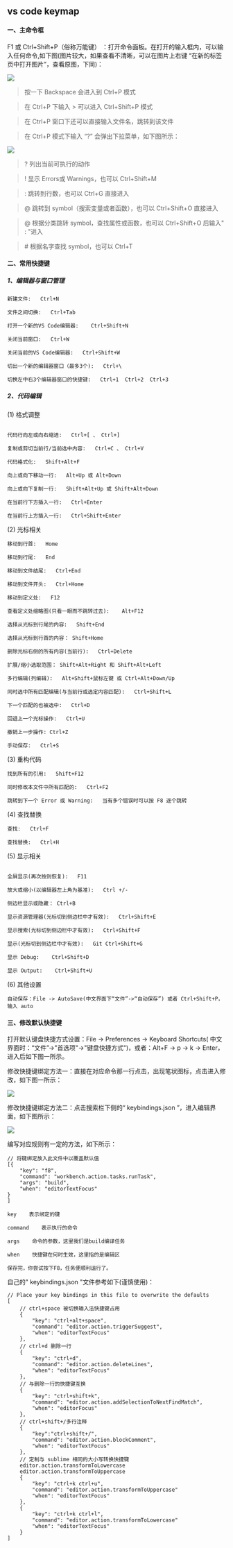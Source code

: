 ## vs code keymap
#### 一、主命令框
F1 或 Ctrl+Shift+P（俗称万能键）  ：打开命令面板。在打开的输入框内，可以输入任何命令,如下图(图片较大，如果查看不清晰，可以在图片上右键 “在新的标签页中打开图片”，查看原图，下同)：

![](../img/vs/vs1.png)

> 按一下 Backspace 会进入到 Ctrl+P 模式

> 在 Ctrl+P 下输入 > 可以进入 Ctrl+Shift+P 模式

> 在 Ctrl+P 窗口下还可以直接输入文件名，跳转到该文件

> 在 Ctrl+P 模式下输入 “?” 会弹出下拉菜单，如下图所示：

![](../img/vs/vs2.png)

> ?   列出当前可执行的动作

> !   显示 Errors或 Warnings，也可以 Ctrl+Shift+M

> :   跳转到行数，也可以 Ctrl+G 直接进入

> @    跳转到 symbol（搜索变量或者函数），也可以 Ctrl+Shift+O 直接进入

> @    根据分类跳转 symbol，查找属性或函数，也可以 Ctrl+Shift+O 后输入" : "进入

> \#   根据名字查找 symbol，也可以 Ctrl+T

#### 二、常用快捷键
##### 1、编辑器与窗口管理
```
新建文件:   Ctrl+N

文件之间切换:   Ctrl+Tab

打开一个新的VS Code编辑器:    Ctrl+Shift+N

关闭当前窗口:   Ctrl+W

关闭当前的VS Code编辑器:   Ctrl+Shift+W

切出一个新的编辑器窗口（最多3个):   Ctrl+\

切换左中右3个编辑器窗口的快捷键:   Ctrl+1  Ctrl+2  Ctrl+3
```

##### 2、代码编辑

(1) 格式调整
```

代码行向左或向右缩进:   Ctrl+[ 、 Ctrl+]

复制或剪切当前行/当前选中内容:   Ctrl+C 、 Ctrl+V

代码格式化:   Shift+Alt+F

向上或向下移动一行:   Alt+Up 或 Alt+Down

向上或向下复制一行:   Shift+Alt+Up 或 Shift+Alt+Down

在当前行下方插入一行:   Ctrl+Enter

在当前行上方插入一行:   Ctrl+Shift+Enter
```

(2) 光标相关
```
移动到行首:   Home

移动到行尾:   End

移动到文件结尾:   Ctrl+End

移动到文件开头:   Ctrl+Home

移动到定义处:   F12

查看定义处缩略图(只看一眼而不跳转过去):    Alt+F12

选择从光标到行尾的内容:   Shift+End

选择从光标到行首的内容： Shift+Home

删除光标右侧的所有内容(当前行):   Ctrl+Delete

扩展/缩小选取范围： Shift+Alt+Right 和 Shift+Alt+Left

多行编辑(列编辑):   Alt+Shift+鼠标左键 或 Ctrl+Alt+Down/Up

同时选中所有匹配编辑(与当前行或选定内容匹配):   Ctrl+Shift+L

下一个匹配的也被选中:   Ctrl+D

回退上一个光标操作:   Ctrl+U

撤销上一步操作: Ctrl+Z

手动保存:   Ctrl+S
```

(3) 重构代码
```
找到所有的引用:   Shift+F12

同时修改本文件中所有匹配的:   Ctrl+F2

跳转到下一个 Error 或 Warning:   当有多个错误时可以按 F8 逐个跳转
```

(4) 查找替换
```
查找:   Ctrl+F

查找替换:   Ctrl+H
```

(5) 显示相关
```

全屏显示(再次按则恢复):   F11

放大或缩小(以编辑器左上角为基准):   Ctrl +/-

侧边栏显示或隐藏： Ctrl+B

显示资源管理器(光标切到侧边栏中才有效):   Ctrl+Shift+E

显示搜索(光标切到侧边栏中才有效):   Ctrl+Shift+F

显示(光标切到侧边栏中才有效):   Git Ctrl+Shift+G

显示 Debug:    Ctrl+Shift+D

显示 Output:    Ctrl+Shift+U
```

(6) 其他设置
```
自动保存：File -> AutoSave(中文界面下“文件”->“自动保存”) 或者 Ctrl+Shift+P，输入 auto
```

#### 三、修改默认快捷键
打开默认键盘快捷方式设置：File -> Preferences -> Keyboard Shortcuts( 中文界面时：“文件”->"首选项"->"键盘快捷方式")，或者：Alt+F -> p -> k -> Enter，进入后如下图一所示。

修改快捷键绑定方法一：直接在对应命令那一行点击，出现笔状图标，点击进入修改，如下图一所示：

![](../img/vs/vs3.png)

修改快捷键绑定方法二：点击搜索栏下侧的“ keybindings.json ”，进入编辑界面，如下图所示：

![](../img/vs/vs4.png)


编写对应规则有一定的方法，如下所示：
```
// 将键绑定放入此文件中以覆盖默认值
[{
    "key": "f8",
    "command": "workbench.action.tasks.runTask",
    "args": "build",
    "when": "editorTextFocus"
}
]

key    表示绑定的键

command    表示执行的命令

args    命令的参数，这里我们是build编译任务

when    快捷键在何时生效，这里指的是编辑区

保存完，你尝试按下F8，任务便顺利运行了。
```

自己的" keybindings.json "文件参考如下(谨慎使用)：
```
// Place your key bindings in this file to overwrite the defaults
[
    // ctrl+space 被切换输入法快捷键占用
    {
        "key": "ctrl+alt+space",
        "command": "editor.action.triggerSuggest",
        "when": "editorTextFocus"
    },
    // ctrl+d 删除一行
    {
        "key": "ctrl+d",
        "command": "editor.action.deleteLines",
        "when": "editorTextFocus"
    },
    // 与删除一行的快捷键互换
    {
        "key": "ctrl+shift+k",
        "command": "editor.action.addSelectionToNextFindMatch",
        "when": "editorFocus"
    },
    // ctrl+shift+/多行注释
    {
        "key":"ctrl+shift+/",
        "command": "editor.action.blockComment",
        "when": "editorTextFocus"
    },
    // 定制与 sublime 相同的大小写转换快捷键
    editor.action.transformToLowercase
    editor.action.transformToUppercase
    {
        "key": "ctrl+k ctrl+u",
        "command": "editor.action.transformToUppercase"
        "when": "editorTextFocus"
    },
    {
        "key": "ctrl+k ctrl+l",
        "command": "editor.action.transformToLowercase"
        "when": "editorTextFocus"
    }
]
```